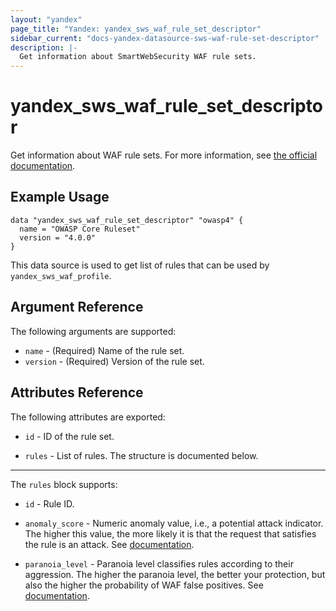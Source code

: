 ```yaml
---
layout: "yandex"
page_title: "Yandex: yandex_sws_waf_rule_set_descriptor"
sidebar_current: "docs-yandex-datasource-sws-waf-rule-set-descriptor"
description: |-
  Get information about SmartWebSecurity WAF rule sets.
---
```


# yandex\_sws\_waf\_rule\_set\_descriptor

Get information about WAF rule sets. For more information, see
[the official documentation](https://yandex.cloud/en/docs/smartwebsecurity/concepts/waf#rules-set).

## Example Usage

```hcl
data "yandex_sws_waf_rule_set_descriptor" "owasp4" {
  name = "OWASP Core Ruleset"
  version = "4.0.0"
}
```

This data source is used to get list of rules that can be used by `yandex_sws_waf_profile`.

## Argument Reference

The following arguments are supported:

* `name` - (Required) Name of the rule set.
* `version` - (Required) Version of the rule set.

## Attributes Reference

The following attributes are exported:

* `id` - ID of the rule set.

* `rules` - List of rules. The structure is documented below.

---

The `rules` block supports:

* `id` - Rule ID.

* `anomaly_score` - Numeric anomaly value, i.e., a potential attack indicator. The higher this value, the more likely it is that the request that satisfies the rule is an attack. See [documentation](https://yandex.cloud/en/docs/smartwebsecurity/concepts/waf#anomaly).

* `paranoia_level` - Paranoia level classifies rules according to their aggression. The higher the paranoia level, the better your protection, but also the higher the probability of WAF false positives. See [documentation](https://yandex.cloud/en/docs/smartwebsecurity/concepts/waf#paranoia).
